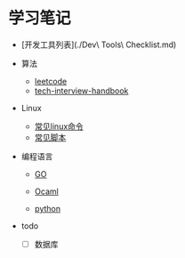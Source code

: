 # 学习笔记

- [开发工具列表](./Dev\ Tools\ Checklist.md)

- 算法

  - [leetcode](./Algorithms/leetcode/directory.md)
  - [tech-interview-handbook](./Algorithms/tech-interview-handbook/README.md)

- Linux

  - [常见linux命令](./Linux/command/directory.md)
  - [常见脚本](./Linux/bash/directory.md)

- 编程语言

  - [GO](./Language/GO)

  - [Ocaml](./Language/Ocaml)

  - [python](./Language/python)

- todo

  - [ ] 数据库